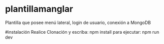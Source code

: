 # plantillamanglar
Plantilla que posee menú lateral, login de usuario, conexión a MongoDB

#instalación
Realice Clonación y escriba: npm install
para ejecutar: npm run dev 